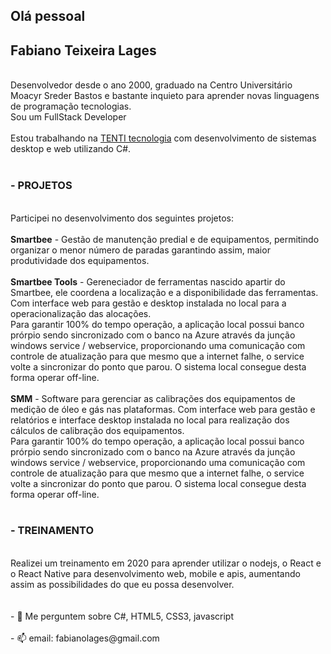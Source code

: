 ## Olá pessoal
<h2>Fabiano Teixeira Lages</h2>
<br/>Desenvolvedor desde o ano 2000, graduado na Centro Universitário Moacyr Sreder Bastos e bastante inquieto para aprender novas 
linguagens de programação tecnologias.
<br/>Sou um FullStack Developer
<br/>
<br/>Estou trabalhando na <a href='http://www.tenti.com.br/' target='novo'>TENTI tecnologia</a> com desenvolvimento de sistemas desktop e web utilizando C#.
<br/>
<br/><h3>- PROJETOS</h3>
<br/>Participei no desenvolvimento dos seguintes projetos:
<br/>
<br/><strong>Smartbee</strong> - Gestão de manutenção predial e de equipamentos, permitindo organizar o menor número de paradas garantindo assim, 
maior produtividade dos equipamentos.
<br/>
<br/><strong>Smartbee Tools</strong> - Gereneciador de ferramentas nascido apartir do Smartbee, ele coordena a localização e a disponibilidade das 
ferramentas. Com interface web para gestão e desktop instalada no local para a operacionalização das alocações.
<br />Para garantir 100% do tempo operação, a aplicação local possui banco prórpio sendo sincronizado com o banco na Azure através da junção
windows service / webservice, proporcionando uma comunicação com controle de atualização para que mesmo que a internet falhe, o service
volte a sincronizar do ponto que parou. O sistema local consegue desta forma operar off-line.
<br/>
<br/><strong>SMM</strong> - Software para gerenciar as calibrações dos equipamentos de medição de óleo e gás nas plataformas. Com interface web para gestão e relatórios
e interface desktop instalada no local para realização dos cálculos de calibração dos equipamentos.
<br />Para garantir 100% do tempo operação, a aplicação local possui banco prórpio sendo sincronizado com o banco na Azure através da junção
windows service / webservice, proporcionando uma comunicação com controle de atualização para que mesmo que a internet falhe, o service
volte a sincronizar do ponto que parou. O sistema local consegue desta forma operar off-line.
<br />
<br /><h3>- TREINAMENTO</h3>
<br />Realizei um treinamento em 2020 para aprender utilizar o nodejs, o React e o React Native para desenvolvimento web, mobile e apis, aumentando assim as possibilidades do que 
eu possa desenvolver.
<br />
<br />
<br />- 💬 Me perguntem sobre C#, HTML5, CSS3, javascript
<br />
<br />- 📫 email: fabianolages@gmail.com
